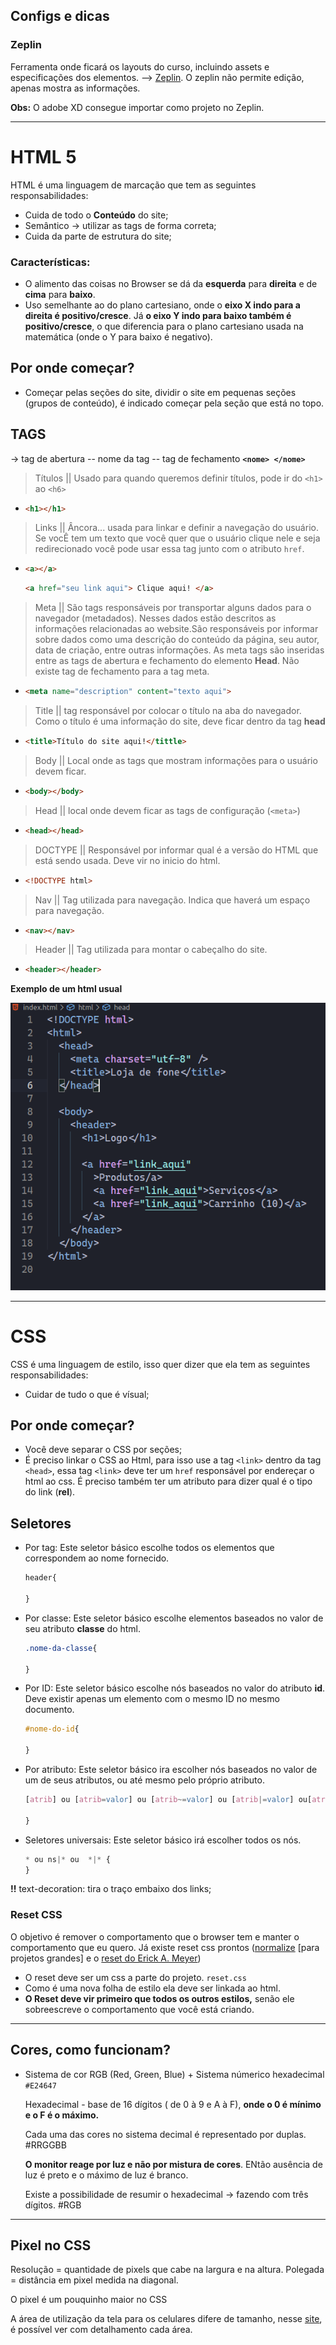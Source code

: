 ## Configs e dicas

### __Zeplin__

Ferramenta onde ficará os layouts do curso, incluindo assets e especificações dos elementos. --> [Zeplin](https://zeplin.io/). O zeplin não permite edição, apenas mostra as informações.

__Obs:__ O adobe XD consegue importar como projeto no Zeplin.

---

# HTML 5

HTML é uma linguagem de marcação que tem as seguintes responsabilidades:
- Cuida de todo o __Conteúdo__ do site;
- Semântico -> utilizar as tags de forma correta;
- Cuida da parte de estrutura do site;
  

### Características:
- O alimento das coisas no Browser se dá da __esquerda__ para __direita__ e de __cima__ para __baixo__.
- Uso semelhante ao do plano cartesiano, onde o __eixo X indo para a direita é positivo/cresce__. Já __o eixo Y indo para baixo também é positivo/cresce__, o que diferencia para o plano cartesiano usada na matemática (onde o Y para baixo é negativo).
  
## Por onde começar? 
- Começar pelas seções do site, dividir o site em pequenas seções (grupos de conteúdo), é indicado começar pela seção que está no topo.
  


## TAGS
-> tag de abertura -- nome da tag -- tag de fechamento __`<nome> </nome>`__


> Títulos
|| Usado para quando queremos definir títulos, pode ir do `<h1>` ao `<h6>`
- ```html
  <h1></h1>
  ```
> Links 
|| Âncora... usada para linkar e definir a navegação do usuário. Se vocÊ tem um texto que você quer que o usuário clique nele e seja redirecionado você pode usar essa tag junto com o atributo `href`.

- ```html
  <a></a>
  ```
   ```html
  <a href="seu link aqui"> Clique aqui! </a>
  ```

> Meta
|| São tags responsáveis por transportar alguns dados para o navegador (metadados). Nesses dados estão descritos as informações relacionadas ao website.São responsáveis por informar sobre dados como uma descrição do conteúdo da página, seu autor, data de criação, entre outras informações. As meta tags são inseridas entre as tags de abertura e fechamento do elemento __Head__. Não existe tag de fechamento para a tag meta. 

- 
  ```html
  <meta name="description" content="texto aqui">
  ```
> Title
|| tag responsável por colocar o título na aba do navegador. Como o título é uma informação do site, deve ficar dentro da tag __head__
- ```html
  <title>Título do site aqui!</tittle>
  ```

> Body 
||  Local onde as tags que mostram informações para o usuário devem ficar.

- ```html
  <body></body>
  ``` 


> Head
|| local onde devem ficar as tags de configuração (`<meta>`)

- ```html
  <head></head>
  ```


> DOCTYPE
|| Responsável por informar qual é a versão do HTML que está sendo usada. Deve vir no inicio do html. 

- ```html
  <!DOCTYPE html>
  ```

> Nav 
|| Tag utilizada para navegação. Indica que haverá um espaço para navegação. 
- ```html
  <nav></nav>
  ```

> Header
|| Tag utilizada para montar o cabeçalho do site. 
- ```html
  <header></header>
  ```


__Exemplo de um html usual__

![html](img/html_002.png)

---

# CSS

CSS é uma linguagem de estilo, isso quer dizer que ela tem as seguintes responsabilidades: 
- Cuidar de tudo o que é vísual;


## Por onde começar? 
- Você deve separar o CSS por seções; 
- É preciso linkar o CSS ao Html, para isso use a tag `<link>` dentro da tag `<head>`, essa tag `<link>` deve ter um `href` responsável por endereçar o html ao css. É preciso também ter um atributo para dizer qual é o tipo do link (__rel__).
   

## Seletores
- Por tag: Este seletor básico escolhe todos os elementos que correspondem ao nome fornecido.
  ```css
  header{

  }
  ```
- Por classe: Este seletor básico escolhe elementos baseados no valor de seu atributo __classe__ do html.
  ```css
  .nome-da-classe{

  }
  ```
- Por ID: Este seletor básico escolhe nós baseados no valor do atributo __id__. Deve existir apenas um elemento com o mesmo ID no mesmo documento.
  ```css
  #nome-do-id{

  }
  ```
- Por atributo: Este seletor básico ira escolher nós baseados no valor de um de seus atributos, ou até mesmo pelo próprio atributo.
  ```css
  [atrib] ou [atrib=valor] ou [atrib~=valor] ou [atrib|=valor] ou[atrib^=valor] ou [atrib$=valor] ou [atrib*=valor]{

  }
  ```

- Seletores universais: Este seletor básico irá escolher todos os nós.
  ```css
  * ou ns|* ou  *|* {
  }
  ```

__!!__ 
text-decoration: tira o traço embaixo dos links;

### Reset CSS

O objetivo é remover o comportamento que o browser tem e manter o comportamento que eu quero. 
Já existe reset css prontos ([normalize](https://necolas.github.io/normalize.css/) [para projetos grandes] e o [reset do Erick A. Meyer](https://cssreset.com/scripts/eric-meyer-reset-css/))
- O reset deve ser um css a parte do projeto. `reset.css`
- Como é uma nova folha de estilo ela deve ser linkada ao html. 
- __O Reset deve vir primeiro que todos os outros estilos,__ senão ele sobreescreve o comportamento que você está criando. 

---

## Cores, como funcionam? 

* Sistema de cor RGB (Red, Green, Blue) + Sistema númerico hexadecimal 
  `#E24647`

  Hexadecimal - base de 16 dígitos ( de 0 à 9 e A à F), __onde o 0 é mínimo e o F é o máximo.__

  Cada uma das cores no sistema decimal é representado por duplas. #RRGGBB

  __O monitor reage por luz e não por mistura de cores__. ENtão ausência de luz é preto e o máximo de luz é branco.

  Existe a possibilidade de resumir o hexadecimal -> fazendo com três dígitos. #RGB

___

## Pixel no CSS
Resolução =  quantidade de pixels que cabe na largura e na altura.
Polegada = distância em pixel medida na diagonal. 

O pixel é um pouquinho maior no CSS

A área de utilização da tela para os celulares difere de tamanho, nesse [site](http://viewportsizes.mattstow.com/), é possível ver com detalhamento cada área. 